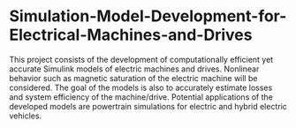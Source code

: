 # Simulation-Model-Development-for-Electrical-Machines-and-Drives
This project consists of the development of computationally efficient yet accurate Simulink models of electric machines and drives. Nonlinear behavior such as magnetic saturation of the electric machine will be considered. The goal of the models is also to accurately estimate losses and system efficiency of the machine/drive. Potential applications of the developed models are powertrain simulations for electric and hybrid electric vehicles. 
